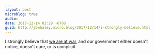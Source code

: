 ```yaml
---
layout: post
microblog: true
audio: 
date: 2017-12-14 01:29 -0700
guid: http://jbwhaley.micro.blog/2017/12/14/i-strongly-believe.html
---
```

I strongly believe that [we are at war](https://arstechnica.com/information-technology/2017/12/suspicious-event-routes-traffic-for-big-name-sites-through-russia/), and our government either doesn't notice, doesn't care, or is complicit.

